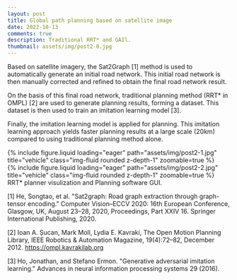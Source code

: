 ```yaml
---
layout: post
title: Global path planning based on satellite image
date: 2022-10-13
comments: true
description: Traditional RRT* and GAIl.
thumbnail: assets/img/post2-0.jpg
---
```


Based on satellite imagery, the Sat2Graph [1] method is used to automatically generate an initial road network. This initial road network is then manually corrected and refined to obtain the final road network result.

On the basis of this final road network, traditional planning method (RRT* in OMPL) [2] are used to generate planning results, forming a dataset. This dataset is then used to train an imitation learning model [3].

Finally, the imitation learning model is applied for planning. This imitation learning approach yields faster planning results at a large scale (20km) compared to using traditional planning method alone.

<div class="row mt-3">
    <div class="col-sm mt-3 mt-md-0">
        {% include figure.liquid loading="eager" path="assets/img/post2-1.jpg" title="vehicle" class="img-fluid rounded z-depth-1" zoomable=true %} 
    </div>
    <div class="col-sm mt-3 mt-md-0">
        {% include figure.liquid loading="eager" path="assets/img/post2-2.jpg" title="vehicle" class="img-fluid rounded z-depth-1" zoomable=true %}
    </div>
</div>
<div class="caption">
    RRT* planner visulization and Planning software GUI.
</div>

[1] He, Songtao, et al. "Sat2graph: Road graph extraction through graph-tensor encoding." Computer Vision–ECCV 2020: 16th European Conference, Glasgow, UK, August 23–28, 2020, Proceedings, Part XXIV 16. Springer International Publishing, 2020.

[2] Ioan A. Șucan, Mark Moll, Lydia E. Kavraki, The Open Motion Planning Library, IEEE Robotics & Automation Magazine, 19(4):72–82, December 2012. https://ompl.kavrakilab.org 

[3] Ho, Jonathan, and Stefano Ermon. "Generative adversarial imitation learning." Advances in neural information processing systems 29 (2016).

